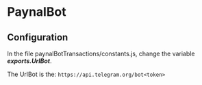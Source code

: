 # PaynalBot

## Configuration

In the file paynalBotTransactions/constants.js, change the variable ***exports.UrlBot***.

The UrlBot is the: `https://api.telegram.org/bot<token>`